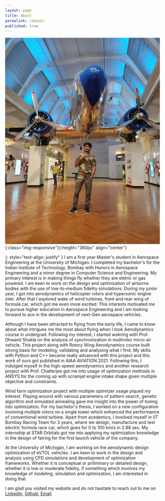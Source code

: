 ```yaml
---
layout: page
title: About
permalink: /about/
published: true
---
```

![front](/assets/front.jpg){:class="img-responsive"}{:height="360px" align="center"}

{: style="text-align: justify" }
I am a first year Master's student in Aerospace Engineering at the University of Michigan. I completed my bachelor's for the Indian Institute of Technology, Bombay with Honors in Aerospace Engineering and a minor degree in Computer Science and Engineering. My primary interest is in making things fly whether they are eletric or gas powered. I am keen to work on the design and optimization of airborne bodies with the use of low-to-medium fidelity simulations. During my junior year, I got into aerodynamics of helicopter rotors and hypersonic engine inlet. After that I explored wake of wind turbines, front and rear wing of formula car, which got me even more excited. This interests motivated me to pursue higher education in Aerospace Engineering and I am looking forward to ace in the development of next-Gen aerospace vehicles.

Although I have been attracted to flying from the early life, I came to know about what intrigues me the most about flying when I took Aerodynamics course in undergrad. Following my interest, I started wokring with Prof. Dhwanil Shukla on the analysis of synchronization in multirotor micro air vehicle. This project along with Rotory Wing Aerodynamics course built strong basis for modeling, validating and analysing what I find. My skills with Python and C++ became really advanced with this project and this work of ours got published in AIAA AVIATION 2021. Following this, I indulged myself in the high-speed aerodynamics and another research project with Prof. Chatterjee got me into usage of optimization methods in ANSYS for the coming up with scramjet engine intake shape given multiple objective and constraints. 

Wind farm optimization project with multiple optimizer usage piqued my interest. Playing around with various parameters of pattern search, genetic algorithm and simulated annealing gave me insight into the power of tuning into optimization. For my bachelor's thesis, I worked on a new configuration involving multiple rotors on a single tower which enhanced the performance of conventional wind turbine. Apart from acedemics, I involved myself in IIT Bombay Racing Team for 3 years, where we design, manufacture and test electric formula race car, which goes for 0 to 100 km/s in 2.88 sec. My internship at STAR Orbitals got me into applying my optimization knowledge in the design of fairing for the first launch vehicle of the company. 

At the University of Michigan, I am working on the aerodynamic design optimization of eVTOL vehicles. I am keen to work in the design and analysis using CFD simulations and development of optimization frameworks. Whether it is conceptual or priliminary or detailed design, whether it is low or moderate fidelity, if something which involves my knowledge of modeling, simulation and optimization, I am interested in doing that. 

I am glad you visited my website and do not hasitate to reach out to me on [LinkedIn](https://www.linkedin.com/in/malhar-prajapati/), [Github](https://github.com/malhardp), [Email](malhardp@umich.edu).
